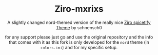 <div align=center><h1>Ziro-mxrixs</h1>

A slightly changed nord-themed version of the really nice [Ziro spicetify Theme](https://github.com/schnensch0/ziro) by schnensch0

for any support please just go and use the original repository and the info that comes with it as this fork is only developed for the `nord` theme (in `colors.ini`) and for my specific setup.
